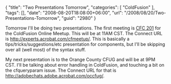 {
	"title": "Two Presentations Tomorrow",
	"categories": [
		"ColdFusion"
	],
	"tags": [],
	"date": "2008-08-20T18:08:00+06:00",
	"url": "/2008/08/20/Two-Presentations-Tomorrow",
	"guid": "2980"
}

Tomorrow I'll be doing two presentations. The first meeting is <a href="http://coldfusion.meetup.com/17/calendar/8570144/">CFC 201</a> for the ColdFusion Online Meetup. This will be at 11AM CST. The Connect URL is <a href="http://experts.acrobat.com/cfmeetup/">http://experts.acrobat.com/cfmeetup/</a>. This is basically a tips/tricks/suggestions/etc presentation for components, but I'll be skipping over all (well most) of the syntax stuff.

My next presentation is to the Orange County CFUG and will be at 9PM CST. I'll be talking about error handling in ColdFusion, and touching a bit on the cfqueryparam issue. The Connect URL for that is <a href="http://adobechats.adobe.acrobat.com/occfug/">http://adobechats.adobe.acrobat.com/occfug/</a>.